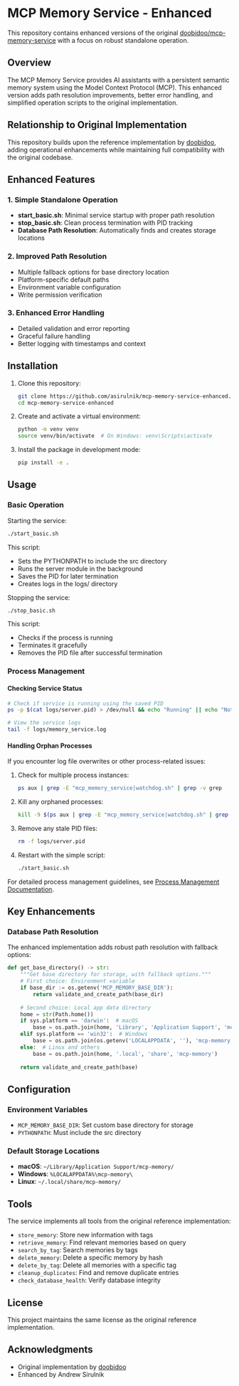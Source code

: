 # MCP Memory Service - Enhanced

This repository contains enhanced versions of the original [doobidoo/mcp-memory-service](https://github.com/doobidoo/mcp-memory-service) with a focus on robust standalone operation.

## Overview

The MCP Memory Service provides AI assistants with a persistent semantic memory system using the Model Context Protocol (MCP). This enhanced version adds path resolution improvements, better error handling, and simplified operation scripts to the original implementation.

## Relationship to Original Implementation

This repository builds upon the reference implementation by [doobidoo](https://github.com/doobidoo/mcp-memory-service), adding operational enhancements while maintaining full compatibility with the original codebase.

## Enhanced Features

### 1. Simple Standalone Operation

- **start_basic.sh**: Minimal service startup with proper path resolution
- **stop_basic.sh**: Clean process termination with PID tracking
- **Database Path Resolution**: Automatically finds and creates storage locations

### 2. Improved Path Resolution

- Multiple fallback options for base directory location
- Platform-specific default paths
- Environment variable configuration
- Write permission verification

### 3. Enhanced Error Handling

- Detailed validation and error reporting
- Graceful failure handling
- Better logging with timestamps and context

## Installation

1. Clone this repository:
   ```bash
   git clone https://github.com/asirulnik/mcp-memory-service-enhanced.git
   cd mcp-memory-service-enhanced
   ```

2. Create and activate a virtual environment:
   ```bash
   python -m venv venv
   source venv/bin/activate  # On Windows: venv\Scripts\activate
   ```

3. Install the package in development mode:
   ```bash
   pip install -e .
   ```

## Usage

### Basic Operation

Starting the service:
```bash
./start_basic.sh
```

This script:
- Sets the PYTHONPATH to include the src directory
- Runs the server module in the background
- Saves the PID for later termination
- Creates logs in the logs/ directory

Stopping the service:
```bash
./stop_basic.sh
```

This script:
- Checks if the process is running
- Terminates it gracefully
- Removes the PID file after successful termination

### Process Management

#### Checking Service Status

```bash
# Check if service is running using the saved PID
ps -p $(cat logs/server.pid) > /dev/null && echo "Running" || echo "Not running"

# View the service logs
tail -f logs/memory_service.log
```

#### Handling Orphan Processes

If you encounter log file overwrites or other process-related issues:

1. Check for multiple process instances:
   ```bash
   ps aux | grep -E "mcp_memory_service|watchdog.sh" | grep -v grep
   ```

2. Kill any orphaned processes:
   ```bash
   kill -9 $(ps aux | grep -E "mcp_memory_service|watchdog.sh" | grep -v grep | awk '{print $2}')
   ```

3. Remove any stale PID files:
   ```bash
   rm -f logs/server.pid
   ```

4. Restart with the simple script:
   ```bash
   ./start_basic.sh
   ```

For detailed process management guidelines, see [Process Management Documentation](docs/process_management.md).

## Key Enhancements

### Database Path Resolution

The enhanced implementation adds robust path resolution with fallback options:

```python
def get_base_directory() -> str:
    """Get base directory for storage, with fallback options."""
    # First choice: Environment variable
    if base_dir := os.getenv('MCP_MEMORY_BASE_DIR'):
        return validate_and_create_path(base_dir)
    
    # Second choice: Local app data directory
    home = str(Path.home())
    if sys.platform == 'darwin':  # macOS
        base = os.path.join(home, 'Library', 'Application Support', 'mcp-memory')
    elif sys.platform == 'win32':  # Windows
        base = os.path.join(os.getenv('LOCALAPPDATA', ''), 'mcp-memory')
    else:  # Linux and others
        base = os.path.join(home, '.local', 'share', 'mcp-memory')
    
    return validate_and_create_path(base)
```

## Configuration

### Environment Variables

- `MCP_MEMORY_BASE_DIR`: Set custom base directory for storage
- `PYTHONPATH`: Must include the src directory

### Default Storage Locations

- **macOS**: `~/Library/Application Support/mcp-memory/`
- **Windows**: `%LOCALAPPDATA%\mcp-memory\`
- **Linux**: `~/.local/share/mcp-memory/`

## Tools

The service implements all tools from the original reference implementation:

- `store_memory`: Store new information with tags
- `retrieve_memory`: Find relevant memories based on query
- `search_by_tag`: Search memories by tags
- `delete_memory`: Delete a specific memory by hash
- `delete_by_tag`: Delete all memories with a specific tag
- `cleanup_duplicates`: Find and remove duplicate entries
- `check_database_health`: Verify database integrity

## License

This project maintains the same license as the original reference implementation.

## Acknowledgments

- Original implementation by [doobidoo](https://github.com/doobidoo/mcp-memory-service)
- Enhanced by Andrew Sirulnik